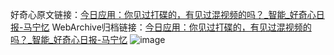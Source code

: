 好奇心原文链接：[今日应用：你见过打碟的，有见过混视频的吗？_智能_好奇心日报-马宁忆](https://www.qdaily.com/articles/1514.html)
WebArchive归档链接：[今日应用：你见过打碟的，有见过混视频的吗？_智能_好奇心日报-马宁忆](http://web.archive.org/web/20160809202119/http://www.qdaily.com/articles/1514.html)
![image](http://ww3.sinaimg.cn/large/007d5XDply1g3v4emvygej30u02zg7qx)